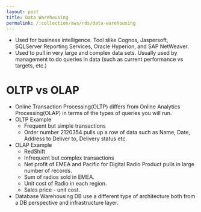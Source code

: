 ```yaml
---
layout: post
title: Data Warehousing
permalink: /:collection/aws/rds/data-warehousing
---
```


* Used for business intelligence. Tool slike Cognos, Jaspersoft, SQLServer Reporting Services, Oracle Hyperion, and SAP NetWeaver.
* Used to pull in very large and complex data sets. Usually used by management to do queries in data (such as current performance vs targets, etc.)

# OLTP vs OLAP
* Online Transaction Processing(OLTP) differs from Online Analytics Processing(OLAP) in terms of the types of queries you will run.
* OLTP Example
    - Frequent but simple transactions
    - Order number 2120354 pulls up a row of data such as Name, Date, Address to Deliver to, Delivery status etc.
* OLAP Example
    - RedShift
    - Infrequent but complex transactions
    - Net profit of EMEA and Pacific for Digital Radio Product pulls in large number of records.
    - Sum of radios sold in EMEA.
    - Unit cost of Radio in each region.
    - Sales price - unit cost.
* Database Warehousing DB use a different type of architecture both from a DB perspective and infrastructure layer.
